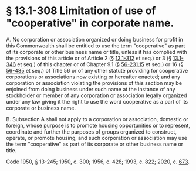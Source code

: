 # § 13.1-308 Limitation of use of "cooperative" in corporate name.

<p>A. No corporation or association organized or doing business for profit in this Commonwealth shall be entitled to use the term "cooperative" as part of its corporate or other business name or title, unless it has complied with the provisions of this article or of Article 2 (§ <a href='/vacode/13.1-312/'>13.1-312</a> et seq.) or 3 (§ <a href='/vacode/13.1-346/'>13.1-346</a> et seq.) of this chapter or of Chapter 9.1 (§ <a href='/vacode/56-231.15/'>56-231.15</a> et seq.) or 16 (§ <a href='/vacode/56-485/'>56-485</a> et seq.) of Title 56 or of any other statute providing for cooperative corporations or associations now existing or hereafter enacted; and any corporation or association violating the provisions of this section may be enjoined from doing business under such name at the instance of any stockholder or member of any corporation or association legally organized under any law giving it the right to use the word cooperative as a part of its corporate or business name.</p><p>B. Subsection A shall not apply to a corporation or association, domestic or foreign, whose purpose is to promote housing opportunities or to represent, coordinate and further the purposes of groups organized to construct, operate, or promote housing, and such corporation or association may use the term "cooperative" as part of its corporate or other business name or title.</p><p>Code 1950, § 13-245; 1950, c. 300; 1956, c. 428; 1993, c. 822; 2020, c. <a href='http://lis.virginia.gov/cgi-bin/legp604.exe?201+ful+CHAP0673'>673</a>.</p>